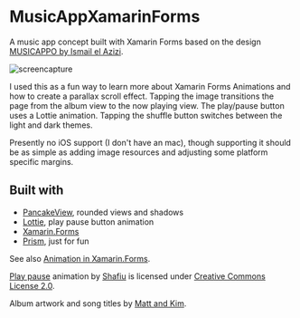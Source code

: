 # MusicAppXamarinForms

A music app concept built with Xamarin Forms based on the design [MUSICAPPO by Ismail el Azizi](https://dribbble.com/shots/6426851-MUSICAPPO).

![screencapture](screencapture.gif)

I used this as a fun way to learn more about Xamarin Forms Animations and how to create a parallax scroll effect. Tapping the image transitions the page from the album view to the now playing view. The play/pause button uses a Lottie animation. Tapping the shuffle button switches between the light and dark themes.

Presently no iOS support (I don't have an mac), though supporting it should be as simple as adding image resources and adjusting some platform specific margins.


## Built with
- [PancakeView](https://github.com/sthewissen/Xamarin.Forms.PancakeView), rounded views and shadows
- [Lottie](https://github.com/martijn00/LottieXamarin), play pause button animation
- [Xamarin.Forms](http://xamarin.com/forms)
- [Prism](https://github.com/PrismLibrary/Prism), just for fun

See also [Animation in Xamarin.Forms](https://docs.microsoft.com/en-us/xamarin/xamarin-forms/user-interface/animation/).

[Play pause](https://lottiefiles.com/215-play-pause) animation by [Shafiu](https://lottiefiles.com/s) is licensed under [Creative Commons License 2.0](https://lottiefiles.com/license).

Album artwork and song titles by [Matt and Kim](http://mattandkim.com/).